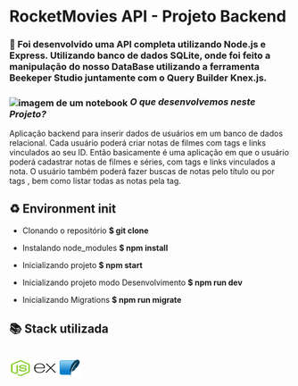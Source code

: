 # **RocketMovies API - Projeto Backend**

### 📌 Foi desenvolvido uma API completa utilizando Node.js e Express.  Utilizando banco de dados SQLite, onde foi feito a manipulação do nosso DataBase utilizando a ferramenta **Beekeper Studio** juntamente com o **Query Builder Knex.js**.

### <img src="https://imgur.com/VhTBbHg.png" alt="imagem de um notebook" align="center" width="30px"> _**O que desenvolvemos neste Projeto?**_

  Aplicação backend para inserir dados de usuários em um banco de dados relacional. Cada usuário poderá criar notas de filmes com tags e links vinculados ao seu ID. Então basicamente é uma aplicação em que o usuário poderá cadastrar notas de filmes e séries, com tags e links vinculados a nota. O usuário também poderá fazer buscas de notas pelo título ou por tags , bem como listar todas as notas pela tag.

## ♻️ Environment init

- Clonando o repositório
  **$ git clone**

- Instalando node_modules
  **$ npm install**

- Inicializando projeto
  **$ npm start**

- Inicializando projeto modo Desenvolvimento
  **$ npm run dev**

- Inicializando Migrations
  **$ npm run migrate**

## 📚 Stack utilizada

<div style="display: inline_block"><br>
  <img align="center" alt="RodrigoLuigi-Node" height="30" width="40" src="https://raw.githubusercontent.com/devicons/devicon/master/icons/nodejs/nodejs-plain.svg">
  <img align="center" alt="Rodrigo-Express" height="30" width="40" src="https://raw.githubusercontent.com/devicons/devicon/master/icons/express/express-original.svg">
  <img align="center" alt="RodrigoLuigi-SQLite" height="30" width="40" src="https://raw.githubusercontent.com/devicons/devicon/master/icons/sqlite/sqlite-original.svg">
</div>